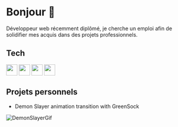 # Bonjour 👋

Développeur web récemment diplômé, je cherche un emploi afin de solidifier mes acquis dans des projets professionnels.

<!--
**LimDavid458/LimDavid458** is a ✨ _special_ ✨ repository because its `README.md` (this file) appears on your GitHub profile.

Here are some ideas to get you started:

- 🔭 I’m currently working on ...
- 🌱 I’m currently learning ...
- 👯 I’m looking to collaborate on ...
- 🤔 I’m looking for help with ...
- 💬 Ask me about ...
- 📫 How to reach me: ...
- 😄 Pronouns: ...
- ⚡ Fun fact: ...
-->

## Tech

<p>
  <img width="30px" src="https://cdn.jsdelivr.net/gh/devicons/devicon/icons/html5/html5-original.svg" />
  <img width="30px" src="https://cdn.jsdelivr.net/gh/devicons/devicon/icons/css3/css3-original.svg" />
  <img width="30px" src="https://cdn.jsdelivr.net/gh/devicons/devicon/icons/javascript/javascript-original.svg" />        
  <img width="30px" src="https://cdn.jsdelivr.net/gh/devicons/devicon/icons/react/react-original.svg" />
</p>

## Projets personnels

* Demon Slayer animation transition with GreenSock
 
![DemonSlayerGif](https://user-images.githubusercontent.com/107931871/234905201-831261e6-d5be-4fbb-8c1c-d2aef153df82.gif)

          

